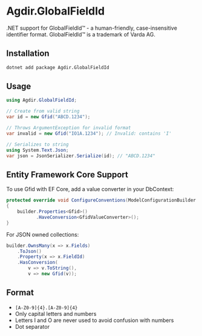 # Agdir.GlobalFieldId

.NET support for GlobalFieldId™ - a human-friendly, case-insensitive identifier format. GlobalFieldId™ is a trademark of
Varda AG.

## Installation

```bash
dotnet add package Agdir.GlobalFieldId
```

## Usage

```csharp
using Agdir.GlobalFieldId;

// Create from valid string
var id = new Gfid("ABCD.1234");

// Throws ArgumentException for invalid format
var invalid = new Gfid("IO1A.1234"); // Invalid: contains 'I'

// Serializes to string
using System.Text.Json;
var json = JsonSerializer.Serialize(id); // "ABCD.1234"
```

## Entity Framework Core Support

To use Gfid with EF Core, add a value converter in your DbContext:

```csharp
protected override void ConfigureConventions(ModelConfigurationBuilder builder)
{
    builder.Properties<Gfid>()
           .HaveConversion<GfidValueConverter>();
}
```

For JSON owned collections:

```csharp
builder.OwnsMany(x => x.Fields)
    .ToJson()
    .Property(x => x.FieldId)
    .HasConversion(
        v => v.ToString(),
        v => new Gfid(v));
```

## Format

- `[A-Z0-9]{4}.[A-Z0-9]{4}`
- Only capital letters and numbers
- Letters I and O are never used to avoid confusion with numbers
- Dot separator